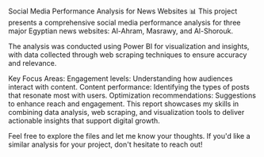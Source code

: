 Social Media Performance Analysis for News Websites 📊
This project presents a comprehensive social media performance analysis for three major Egyptian news websites: Al-Ahram, Masrawy, and Al-Shorouk.

The analysis was conducted using Power BI for visualization and insights, with data collected through web scraping techniques to ensure accuracy and relevance.

Key Focus Areas:
Engagement levels: Understanding how audiences interact with content.
Content performance: Identifying the types of posts that resonate most with users.
Optimization recommendations: Suggestions to enhance reach and engagement.
This report showcases my skills in combining data analysis, web scraping, and visualization tools to deliver actionable insights that support digital growth.

Feel free to explore the files and let me know your thoughts. If you'd like a similar analysis for your project, don't hesitate to reach out!

